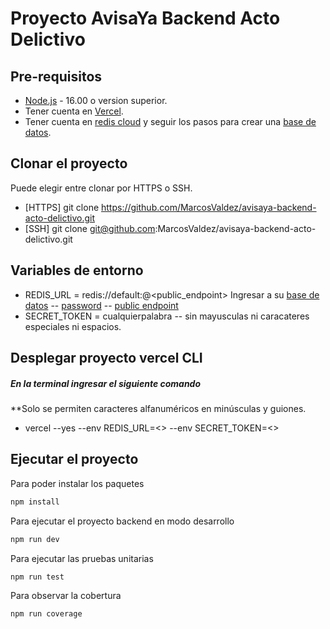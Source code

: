 # **Proyecto AvisaYa Backend Acto Delictivo**
## **Pre-requisitos**
- [Node.js](https://nodejs.org/en/) - 16.00 o version superior.
- Tener cuenta en [Vercel](https://vercel.com/login).
- Tener cuenta en [redis cloud](https://app.redislabs.com/#/login) y seguir los pasos para crear una [base de datos](https://docs.redis.com/latest/rc/rc-quickstart/#create-an-account).

## **Clonar el proyecto**
Puede elegir entre clonar por HTTPS o SSH.
- [HTTPS] git clone https://github.com/MarcosValdez/avisaya-backend-acto-delictivo.git
- [SSH] git clone git@github.com:MarcosValdez/avisaya-backend-acto-delictivo.git

## **Variables de entorno**
- REDIS_URL = redis://default:<password>@<public_endpoint>
 Ingresar a su [base de datos](https://app.redislabs.com/#/login)
-- [password](https://docs.redis.com/latest/images/rc/database-fixed-configuration-security.png)
-- [public endpoint](https://docs.redis.com/latest/images/rc/quickstart-database-overview.png)
- SECRET_TOKEN = cualquierpalabra
-- sin mayusculas ni caracateres especiales ni espacios.

## **Desplegar proyecto vercel CLI**
##### En la terminal ingresar el siguiente comando
**Solo se permiten caracteres alfanuméricos en minúsculas y guiones.
- vercel --yes --env REDIS_URL=<<valor del paso previo>> --env SECRET_TOKEN=<<valor del paso previo>>

## Ejecutar el proyecto
Para poder instalar los paquetes
```javascript
npm install
```
Para ejecutar el proyecto backend en modo desarrollo
```javascript
npm run dev
```
Para ejecutar las pruebas unitarias 
```javascript
npm run test
```

Para observar la cobertura 
```javascript
npm run coverage
```
